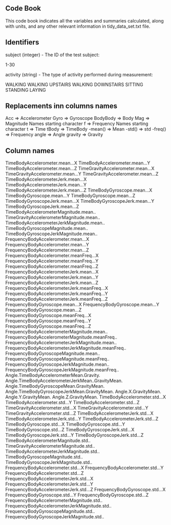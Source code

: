 Code Book
---------
This code book indicates all the variables and summaries calculated, along with units, and any other relevant information in tidy_data_set.txt file.



Identifiers
-----------

subject (integer) - The ID of the test subject:

1-30

activity (string) - The type of activity performed during measurement:

WALKING
WALKING UPSTAIRS
WALKING DOWNSTAIRS
SITTING
STANDING
LAYING

Replacements inn columns names 
----------------------------

Acc =>  Accelerometer
Gyro => Gyroscope
BodyBody => Body
Mag =>  Magnitude
Names starting character f => Frequency
Names starting character t => Time 
tBody => TimeBody
-mean() => Mean
-std() => std
-freq() => Frequency
angle => Angle
gravity => Gravity


Column names
------------

TimeBodyAccelerometer.mean...X 
TimeBodyAccelerometer.mean...Y 
TimeBodyAccelerometer.mean...Z 
TimeGravityAccelerometer.mean...X 
TimeGravityAccelerometer.mean...Y 
TimeGravityAccelerometer.mean...Z 
TimeBodyAccelerometerJerk.mean...X 
TimeBodyAccelerometerJerk.mean...Y
TimeBodyAccelerometerJerk.mean...Z 
TimeBodyGyroscope.mean...X 
TimeBodyGyroscope.mean...Y 
TimeBodyGyroscope.mean...Z 
TimeBodyGyroscopeJerk.mean...X 
TimeBodyGyroscopeJerk.mean...Y
TimeBodyGyroscopeJerk.mean...Z 
TimeBodyAccelerometerMagnitude.mean.. 
TimeGravityAccelerometerMagnitude.mean.. 
TimeBodyAccelerometerJerkMagnitude.mean.. 
TimeBodyGyroscopeMagnitude.mean.. 
TimeBodyGyroscopeJerkMagnitude.mean.. 
FrequencyBodyAccelerometer.mean...X 
FrequencyBodyAccelerometer.mean...Y 
FrequencyBodyAccelerometer.mean...Z 
FrequencyBodyAccelerometer.meanFreq...X 
FrequencyBodyAccelerometer.meanFreq...Y 
FrequencyBodyAccelerometer.meanFreq...Z 
FrequencyBodyAccelerometerJerk.mean...X 
FrequencyBodyAccelerometerJerk.mean...Y
FrequencyBodyAccelerometerJerk.mean...Z 
FrequencyBodyAccelerometerJerk.meanFreq...X 
FrequencyBodyAccelerometerJerk.meanFreq...Y 
FrequencyBodyAccelerometerJerk.meanFreq...Z
FrequencyBodyGyroscope.mean...X 
FrequencyBodyGyroscope.mean...Y 
FrequencyBodyGyroscope.mean...Z 
FrequencyBodyGyroscope.meanFreq...X 
FrequencyBodyGyroscope.meanFreq...Y
FrequencyBodyGyroscope.meanFreq...Z 
FrequencyBodyAccelerometerMagnitude.mean.. 
FrequencyBodyAccelerometerMagnitude.meanFreq.. 
FrequencyBodyAccelerometerJerkMagnitude.mean.. 
FrequencyBodyAccelerometerJerkMagnitude.meanFreq.. 
FrequencyBodyGyroscopeMagnitude.mean.. 
FrequencyBodyGyroscopeMagnitude.meanFreq.. 
FrequencyBodyGyroscopeJerkMagnitude.mean.. 
FrequencyBodyGyroscopeJerkMagnitude.meanFreq.. 
Angle.TimeBodyAccelerometerMean.Gravity. 
Angle.TimeBodyAccelerometerJerkMean..GravityMean. 
Angle.TimeBodyGyroscopeMean.GravityMean. 
Angle.TimeBodyGyroscopeJerkMean.GravityMean. 
Angle.X.GravityMean. 
Angle.Y.GravityMean. 
Angle.Z.GravityMean.
TimeBodyAccelerometer.std...X 
TimeBodyAccelerometer.std...Y 
TimeBodyAccelerometer.std...Z
TimeGravityAccelerometer.std...X 
TimeGravityAccelerometer.std...Y
TimeGravityAccelerometer.std...Z
TimeBodyAccelerometerJerk.std...X
TimeBodyAccelerometerJerk.std...Y
TimeBodyAccelerometerJerk.std...Z 
TimeBodyGyroscope.std...X 
TimeBodyGyroscope.std...Y
TimeBodyGyroscope.std...Z
TimeBodyGyroscopeJerk.std...X
TimeBodyGyroscopeJerk.std...Y 
TimeBodyGyroscopeJerk.std...Z 
TimeBodyAccelerometerMagnitude.std.. 
TimeGravityAccelerometerMagnitude.std..
TimeBodyAccelerometerJerkMagnitude.std..
TimeBodyGyroscopeMagnitude.std.. 
TimeBodyGyroscopeJerkMagnitude.std..
FrequencyBodyAccelerometer.std...X 
FrequencyBodyAccelerometer.std...Y 
FrequencyBodyAccelerometer.std...Z
FrequencyBodyAccelerometerJerk.std...X
FrequencyBodyAccelerometerJerk.std...Y
FrequencyBodyAccelerometerJerk.std...Z 
FrequencyBodyGyroscope.std...X 
FrequencyBodyGyroscope.std...Y
FrequencyBodyGyroscope.std...Z 
FrequencyBodyAccelerometerMagnitude.std.. 
FrequencyBodyAccelerometerJerkMagnitude.std.. 
FrequencyBodyGyroscopeMagnitude.std.. 
FrequencyBodyGyroscopeJerkMagnitude.std..
